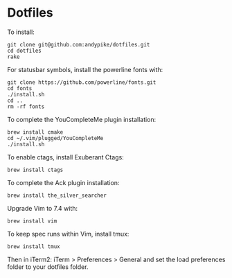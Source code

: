 # Dotfiles

To install:

```
git clone git@github.com:andypike/dotfiles.git
cd dotfiles
rake
```

For statusbar symbols, install the powerline fonts with:

```
git clone https://github.com/powerline/fonts.git
cd fonts
./install.sh
cd ..
rm -rf fonts
```

To complete the YouCompleteMe plugin installation:

```
brew install cmake
cd ~/.vim/plugged/YouCompleteMe
./install.sh
```

To enable ctags, install Exuberant Ctags:

```
brew install ctags
```

To complete the Ack plugin installation:

```
brew install the_silver_searcher
```

Upgrade Vim to 7.4 with:

```
brew install vim
```

To keep spec runs within Vim, install tmux:

```
brew install tmux
```

Then in iTerm2: iTerm > Preferences > General and set the load preferences
folder to your dotfiles folder.



